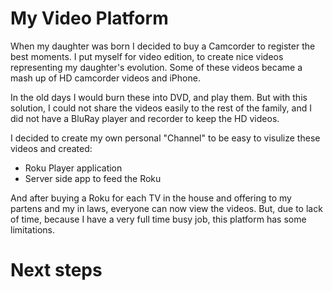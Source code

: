 # My Video Platform

When my daughter was born I decided to buy a Camcorder to register the best moments. I put myself for video edition, to create nice videos representing my daughter's evolution. Some of these videos became a mash up of HD camcorder videos and iPhone. 

In the old days I would burn these into DVD, and play them. But with this solution, I could not share the videos easily to the rest of the family, and I did not have a BluRay player and recorder to keep the HD videos. 

I decided to create my own personal "Channel" to be easy to visulize these videos and created:
- Roku Player application
- Server side app to feed the Roku

And after buying a Roku for each TV in the house and offering to my partens and my in laws, everyone can now view the videos. But, due to lack of time, because I have a very full time busy job, this platform has some limitations. 


# Next steps


